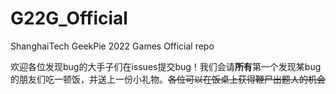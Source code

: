 # G22G_Official
ShanghaiTech GeekPie 2022 Games Official repo

欢迎各位发现bug的大手子们在issues提交bug！我们会请**所有**第一个发现某bug的朋友们吃一顿饭，并送上一份小礼物。<del>各位可以在饭桌上获得鞭尸出题人的机会</del>
